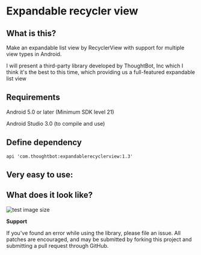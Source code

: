 # Expandable recycler view

## What is this?
Make an expandable list view by RecyclerView with support for multiple view types in Android.

I will present a third-party library developed by ThoughtBot, Inc which I think it's the best to this time, which providing us a full-featured expandable list view


## Requirements

Android 5.0 or later (Minimum SDK level 21)

Android Studio 3.0 (to compile and use)

## Define dependency

    api 'com.thoughtbot:expandablerecyclerview:1.3'
  

## Very easy to use:
 
 
## What does it look like?

![test image size](https://github.com/MilanBojic/introduction-to-retrofit/blob/master/image1.png)




**Support**

If you've found an error while using the library, please file an issue. All patches are encouraged, and may be submitted by forking this project and submitting a pull request through GitHub.
